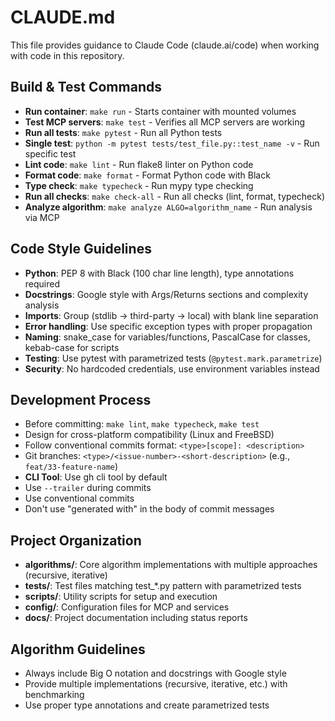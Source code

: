 # CLAUDE.md

This file provides guidance to Claude Code (claude.ai/code) when working with code in this repository.

## Build & Test Commands
- **Run container**: `make run` - Starts container with mounted volumes
- **Test MCP servers**: `make test` - Verifies all MCP servers are working
- **Run all tests**: `make pytest` - Run all Python tests
- **Single test**: `python -m pytest tests/test_file.py::test_name -v` - Run specific test
- **Lint code**: `make lint` - Run flake8 linter on Python code
- **Format code**: `make format` - Format Python code with Black
- **Type check**: `make typecheck` - Run mypy type checking
- **Run all checks**: `make check-all` - Run all checks (lint, format, typecheck)
- **Analyze algorithm**: `make analyze ALGO=algorithm_name` - Run analysis via MCP

## Code Style Guidelines
- **Python**: PEP 8 with Black (100 char line length), type annotations required
- **Docstrings**: Google style with Args/Returns sections and complexity analysis
- **Imports**: Group (stdlib → third-party → local) with blank line separation
- **Error handling**: Use specific exception types with proper propagation
- **Naming**: snake_case for variables/functions, PascalCase for classes, kebab-case for scripts
- **Testing**: Use pytest with parametrized tests (`@pytest.mark.parametrize`)
- **Security**: No hardcoded credentials, use environment variables instead

## Development Process
- Before committing: `make lint`, `make typecheck`, `make test`
- Design for cross-platform compatibility (Linux and FreeBSD)
- Follow conventional commits format: `<type>[scope]: <description>`
- Git branches: `<type>/<issue-number>-<short-description>` (e.g., `feat/33-feature-name`)
- **CLI Tool**: Use gh cli tool by default
- Use `--trailer` during commits
- Use conventional commits
- Don't use "generated with" in the body of commit messages

## Project Organization
- **algorithms/**: Core algorithm implementations with multiple approaches (recursive, iterative)
- **tests/**: Test files matching test_*.py pattern with parametrized tests
- **scripts/**: Utility scripts for setup and execution
- **config/**: Configuration files for MCP and services
- **docs/**: Project documentation including status reports

## Algorithm Guidelines
- Always include Big O notation and docstrings with Google style
- Provide multiple implementations (recursive, iterative, etc.) with benchmarking
- Use proper type annotations and create parametrized tests
